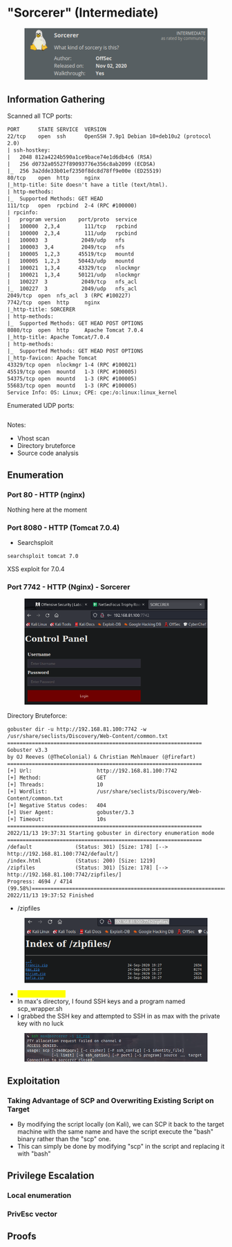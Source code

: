 # "Sorcerer" (Intermediate)

<figure><img src="../../../.gitbook/assets/image (4).png" alt=""><figcaption></figcaption></figure>

## Information Gathering

Scanned all TCP ports:

```
PORT      STATE SERVICE  VERSION
22/tcp    open  ssh      OpenSSH 7.9p1 Debian 10+deb10u2 (protocol 2.0)
| ssh-hostkey: 
|   2048 812a4224b590a1ce9bace74e1d6db4c6 (RSA)
|   256 d0732a05527f89093776e356c8ab2099 (ECDSA)
|_  256 3a2dde33b01ef2350f8dc8d78ff9e00e (ED25519)
80/tcp    open  http     nginx
|_http-title: Site doesn't have a title (text/html).
| http-methods: 
|_  Supported Methods: GET HEAD
111/tcp   open  rpcbind  2-4 (RPC #100000)
| rpcinfo: 
|   program version    port/proto  service
|   100000  2,3,4        111/tcp   rpcbind
|   100000  2,3,4        111/udp   rpcbind
|   100003  3           2049/udp   nfs
|   100003  3,4         2049/tcp   nfs
|   100005  1,2,3      45519/tcp   mountd
|   100005  1,2,3      50443/udp   mountd
|   100021  1,3,4      43329/tcp   nlockmgr
|   100021  1,3,4      50121/udp   nlockmgr
|   100227  3           2049/tcp   nfs_acl
|_  100227  3           2049/udp   nfs_acl
2049/tcp  open  nfs_acl  3 (RPC #100227)
7742/tcp  open  http     nginx
|_http-title: SORCERER
| http-methods: 
|_  Supported Methods: GET HEAD POST OPTIONS
8080/tcp  open  http     Apache Tomcat 7.0.4
|_http-title: Apache Tomcat/7.0.4
| http-methods: 
|_  Supported Methods: GET HEAD POST OPTIONS
|_http-favicon: Apache Tomcat
43329/tcp open  nlockmgr 1-4 (RPC #100021)
45519/tcp open  mountd   1-3 (RPC #100005)
54375/tcp open  mountd   1-3 (RPC #100005)
55683/tcp open  mountd   1-3 (RPC #100005)
Service Info: OS: Linux; CPE: cpe:/o:linux:linux_kernel
```

Enumerated UDP ports:

```
```

Notes:

* Vhost scan
* Directory bruteforce
* Source code analysis

## Enumeration

### Port 80 - HTTP (nginx)

Nothing here at the moment

### Port 8080 - HTTP (Tomcat 7.0.4)

* Searchsploit

```
searchsploit tomcat 7.0
```

XSS exploit for 7.0.4

### Port 7742 - HTTP (Nginx) - Sorcerer

<figure><img src="../../../.gitbook/assets/image (5).png" alt=""><figcaption></figcaption></figure>

Directory Bruteforce:

```
gobuster dir -u http://192.168.81.100:7742 -w /usr/share/seclists/Discovery/Web-Content/common.txt
===============================================================
Gobuster v3.3
by OJ Reeves (@TheColonial) & Christian Mehlmauer (@firefart)
===============================================================
[+] Url:                     http://192.168.81.100:7742
[+] Method:                  GET
[+] Threads:                 10
[+] Wordlist:                /usr/share/seclists/Discovery/Web-Content/common.txt
[+] Negative Status codes:   404
[+] User Agent:              gobuster/3.3
[+] Timeout:                 10s
===============================================================
2022/11/13 19:37:31 Starting gobuster in directory enumeration mode
===============================================================
/default              (Status: 301) [Size: 178] [--> http://192.168.81.100:7742/default/]
/index.html           (Status: 200) [Size: 1219]
/zipfiles             (Status: 301) [Size: 178] [--> http://192.168.81.100:7742/zipfiles/]
Progress: 4694 / 4714 (99.58%)===============================================================
2022/11/13 19:37:52 Finished
```

* /zipfiles

<figure><img src="../../../.gitbook/assets/image.png" alt=""><figcaption></figcaption></figure>

* <mark style="color:yellow;">/home/max/.ssh/</mark>
* In max's directory, I found SSH keys and a program named scp\_wrapper.sh
* I grabbed the SSH key and attempted to SSH in as max with the private key with no luck

<figure><img src="../../../.gitbook/assets/image (1).png" alt=""><figcaption></figcaption></figure>

## Exploitation

### Taking Advantage of SCP and Overwriting Existing Script on Target

* By modifying the script locally (on Kali), we can SCP it back to the target machine with the same name and have the script execute the "bash" binary rather than the "scp" one.
* This can simply be done by modifying "scp" in the script and replacing it with "bash"

## Privilege Escalation

### Local enumeration

### PrivEsc vector

## Proofs

